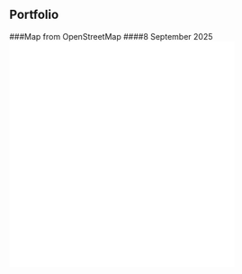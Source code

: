 ## Portfolio

###Map from OpenStreetMap
####8 September 2025
<embed type="text/html" src="img/start.html" width="400" height="400">
